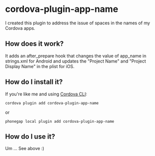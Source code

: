 # cordova-plugin-app-name
I created this plugin to address the issue of spaces in the names of my Cordova apps. 
 
## How does it work?
It adds an after_prepare hook that changes the value of app_name in strings.xml for Android and updates the "Project Name" and 
"Project Display Name" in the plist for iOS.

## How do I install it?

If you're like me and using [Cordova CLI](http://cordova.apache.org/):
```
cordova plugin add cordova-plugin-app-name
```

or

```
phonegap local plugin add cordova-plugin-app-name
```

## How do I use it?
Um ... See above :)




